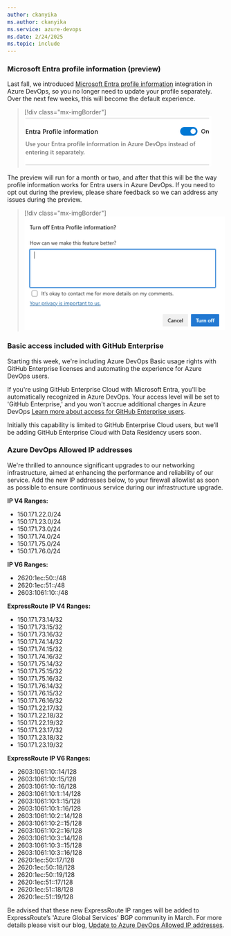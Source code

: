 ```yaml
---
author: ckanyika
ms.author: ckanyika
ms.service: azure-devops
ms.date: 2/24/2025
ms.topic: include
---
```


### Microsoft Entra profile information (preview)

Last fall, we introduced [Microsoft Entra profile information](/azure/devops/organizations/settings/set-your-preferences?view=azure-devops&tabs=preview-page&preserve-view=true) integration in Azure DevOps, so you no longer need to update your profile separately. Over the next few weeks, this will become the default experience. 

> [!div class="mx-imgBorder"]
> [![Screenshot of Entra profile information toggle.](../../media/252-general-01c.png "Screenshot of Entra profile information toggle")](../../media/252-general-01c.png#lightbox)

The preview will run for a month or two, and after that this will be the way profile information works for Entra users in Azure DevOps. If you need to opt out during the preview, please share feedback so we can address any issues during the preview.

> [!div class="mx-imgBorder"]
> [![Screenshot of feedback box.](../../media/252-general-02.png "Screenshot of feedback box")](../../media/252-general-01.png#lightbox)

### Basic access included with GitHub Enterprise

Starting this week, we're including Azure DevOps Basic usage rights with GitHub Enterprise licenses and automating the experience for Azure DevOps users.

If you're using GitHub Enterprise Cloud with Microsoft Entra, you'll be automatically recognized in Azure DevOps. Your access level will be set to 'GitHub Enterprise,' and you won't accrue additional charges in Azure DevOps [Learn more about access for GitHub Enterprise users](https://learn.microsoft.com/azure/devops/organizations/accounts/faq-user-and-permissions-management?view=azure-devops#github-enterprise).

Initially this capability is limited to GitHub Enterprise Cloud users, but we’ll be adding GitHub Enterprise Cloud with Data Residency users soon.

### Azure DevOps Allowed IP addresses

We're thrilled to announce significant upgrades to our networking infrastructure, aimed at enhancing the performance and reliability of our service. Add the new IP addresses below, to your firewall allowlist as soon as possible to ensure continuous service during our infrastructure upgrade.

**IP V4 Ranges:**
* 150.171.22.0/24
* 150.171.23.0/24
* 150.171.73.0/24
* 150.171.74.0/24
* 150.171.75.0/24
* 150.171.76.0/24

**IP V6 Ranges:**
* 2620:1ec:50::/48
* 2620:1ec:51::/48
* 2603:1061:10::/48

**ExpressRoute IP V4 Ranges:**
* 150.171.73.14/32
* 150.171.73.15/32
* 150.171.73.16/32
* 150.171.74.14/32
* 150.171.74.15/32
* 150.171.74.16/32
* 150.171.75.14/32
* 150.171.75.15/32
* 150.171.75.16/32
* 150.171.76.14/32
* 150.171.76.15/32
* 150.171.76.16/32
* 150.171.22.17/32
* 150.171.22.18/32
* 150.171.22.19/32
* 150.171.23.17/32
* 150.171.23.18/32
* 150.171.23.19/32

**ExpressRoute IP V6 Ranges:**
* 2603:1061:10::14/128
* 2603:1061:10::15/128
* 2603:1061:10::16/128
* 2603:1061:10:1::14/128
* 2603:1061:10:1::15/128
* 2603:1061:10:1::16/128
* 2603:1061:10:2::14/128
* 2603:1061:10:2::15/128
* 2603:1061:10:2::16/128
* 2603:1061:10:3::14/128
* 2603:1061:10:3::15/128
* 2603:1061:10:3::16/128
* 2620:1ec:50::17/128
* 2620:1ec:50::18/128
* 2620:1ec:50::19/128
* 2620:1ec:51::17/128
* 2620:1ec:51::18/128
* 2620:1ec:51::19/128

Be advised that these new ExpressRoute IP ranges will be added to ExpressRoute’s 'Azure Global Services' BGP community in March.
For more details please visit our blog, [Update to Azure DevOps Allowed IP addresses](https://devblogs.microsoft.com/devops/update-to-ado-allowed-ip-addresses/).

 